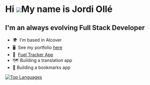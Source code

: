 Hi ![](https://user-images.githubusercontent.com/18350557/176309783-0785949b-9127-417c-8b55-ab5a4333674e.gif)My name is Jordi Ollé
==================================================================================================================================

I'm an always evolving Full Stack Developer
-------------------------------------------

* 🌍  I'm based in Alcover
* 🖥️  See my portfolio [here](http://jordi-olle.com/portfolio)
* 🚗  [Fuel Tracker App](https://www.fueltrackerapp.com)
* 🗺️  Building a translation app
* 🔖  Building a bookmarks app

<a href="https://github.com/jolle11" align="left">
  <img src="https://github-readme-stats.vercel.app/api/top-langs/?username=jolle11&langs_count=10&title_color=0891b2&text_color=ffffff&icon_color=0891b2&bg_color=1c1917&hide_border=true&locale=en&custom_title=Top%20%Languages" alt="Top Languages" />
</a>
